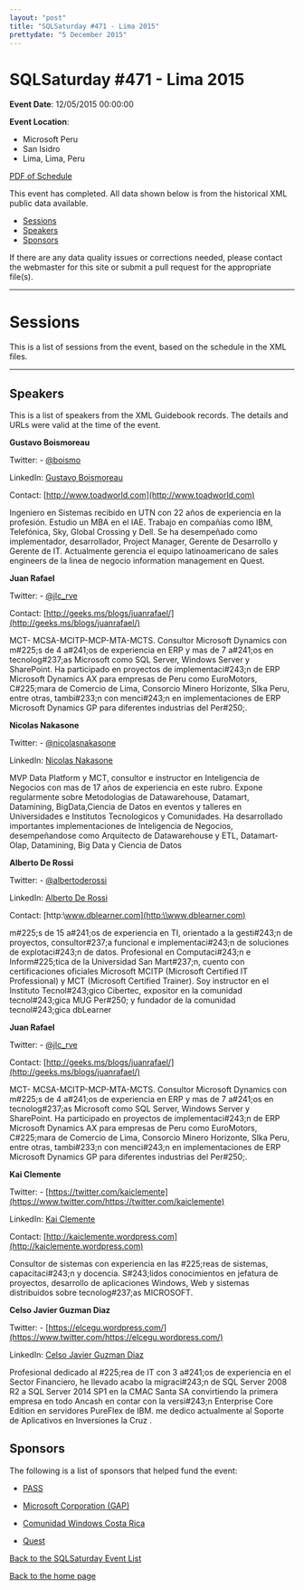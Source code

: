 ```yaml
---
layout: "post" 
title: "SQLSaturday #471 - Lima 2015" 
prettydate: "5 December 2015" 
---
```

# SQLSaturday #471 - Lima 2015
 
**Event Date**: 12/05/2015 00:00:00
 
**Event Location**:
- Microsoft Peru
- San Isidro
- Lima, Lima, Peru
 
<a href="/assets/pdf/0471.pdf">PDF of Schedule</a>
 
This event has completed. All data shown below is from the historical XML public data available.
<ul>
   <li><a href="#sessions">Sessions</a></li>
   <li><a href="#speakers">Speakers</a></li>
   <li><a href="#sponsors">Sponsors</a></li>
</ul>
 
 
If there are any data quality issues or corrections needed, please contact the webmaster for this site or submit a pull request for the appropriate file(s). 
 
----------------------------------------------------------------------------------- 
 
# <a name="sessions"></a>Sessions
This is a list of sessions from the event, based on the schedule in the XML files.
 
----------------------------------------------------------------------------------- 
## <a name="#speakers"></a>Speakers
This is a list of speakers from the XML Guidebook records. The details and URLs were valid at the time of the event.
 
 
**Gustavo Boismoreau**
 
Twitter:  - [@boismo](https://www.twitter.com/@boismo)
 
LinkedIn: [Gustavo Boismoreau](https://ar.linkedin.com/in/gboismoreau)
 
Contact: [http://www.toadworld.com](http://www.toadworld.com)
 
Ingeniero en Sistemas recibido en UTN con 22 años de experiencia en la profesión. Estudio un MBA en el IAE.
Trabajo en compañías como IBM, Telefónica, Sky, Global Crossing y Dell. Se ha desempeñado como implementador, desarrollador, Project Manager, Gerente de Desarrollo y Gerente de IT. Actualmente gerencia el equipo latinoamericano de sales engineers de la linea de negocio information management en Quest.
 
**Juan Rafael**
 
Twitter:  - [@jlc_rve](https://www.twitter.com/@jlc_rve)
 
Contact: [http://geeks.ms/blogs/juanrafael/](http://geeks.ms/blogs/juanrafael/)
 
MCT- MCSA-MCITP-MCP-MTA-MCTS. Consultor Microsoft Dynamics con m#225;s de 4 a#241;os de experiencia en ERP y mas de 7 a#241;os en tecnolog#237;as Microsoft como SQL Server, Windows Server y SharePoint. Ha participado en proyectos de implementaci#243;n de ERP Microsoft Dynamics AX para empresas de Peru como EuroMotors, C#225;mara de Comercio de Lima, Consorcio Minero Horizonte, SIka Peru, entre otras, tambi#233;n con menci#243;n en implementaciones de ERP Microsoft Dynamics GP para diferentes industrias del Per#250;.
 
**Nicolas Nakasone**
 
Twitter:  - [@nicolasnakasone](https://www.twitter.com/@nicolasnakasone)
 
LinkedIn: [Nicolas Nakasone](https://www.linkedin.com/in/nicolas-nakasone/)
 
MVP Data Platform y MCT, consultor e instructor en Inteligencia de Negocios con mas de 17 años de experiencia en este rubro. Expone regularmente sobre Metodologias de Datawarehouse, Datamart, Datamining, BigData,Ciencia de Datos en eventos y talleres en Universidades e Institutos Tecnologicos y Comunidades. Ha desarrollado importantes implementaciones de Inteligencia de Negocios, desempeñandose como Arquitecto de Datawarehouse y ETL, Datamart-Olap, Datamining,  Big Data y Ciencia de Datos
 
**Alberto De Rossi**
 
Twitter:  - [@albertoderossi](https://www.twitter.com/@albertoderossi)
 
LinkedIn: [Alberto De Rossi](https://pe.linkedin.com/pub/alberto-de-rossi/44/142/468)
 
Contact: [http:\\www.dblearner.com](http:\\www.dblearner.com)
 
m#225;s de 15 a#241;os de experiencia en TI, orientado a la gesti#243;n de proyectos, consultor#237;a funcional e implementaci#243;n de soluciones de explotaci#243;n de datos. Profesional en Computaci#243;n e Inform#225;tica de la Universidad San Mart#237;n, cuento con certificaciones oficiales Microsoft MCITP (Microsoft Certified IT Professional) y MCT (Microsoft Certified Trainer). Soy instructor en el Instituto Tecnol#243;gico Cibertec, expositor en la comunidad tecnol#243;gica MUG Per#250; y fundador de la comunidad tecnol#243;gica dbLearner
 
**Juan Rafael**
 
Twitter:  - [@jlc_rve](https://www.twitter.com/@jlc_rve)
 
Contact: [http://geeks.ms/blogs/juanrafael/](http://geeks.ms/blogs/juanrafael/)
 
MCT- MCSA-MCITP-MCP-MTA-MCTS. Consultor Microsoft Dynamics con m#225;s de 4 a#241;os de experiencia en ERP y mas de 7 a#241;os en tecnolog#237;as Microsoft como SQL Server, Windows Server y SharePoint. Ha participado en proyectos de implementaci#243;n de ERP Microsoft Dynamics AX para empresas de Peru como EuroMotors, C#225;mara de Comercio de Lima, Consorcio Minero Horizonte, SIka Peru, entre otras, tambi#233;n con menci#243;n en implementaciones de ERP Microsoft Dynamics GP para diferentes industrias del Per#250;.
 
**Kai Clemente**
 
Twitter:  - [https://twitter.com/kaiclemente](https://www.twitter.com/https://twitter.com/kaiclemente)
 
LinkedIn: [Kai Clemente](https://pe.linkedin.com/in/kaiclemente)
 
Contact: [http://kaiclemente.wordpress.com](http://kaiclemente.wordpress.com)
 
Consultor de sistemas con experiencia en las #225;reas de sistemas, capacitaci#243;n y docencia. S#243;lidos conocimientos en jefatura de proyectos, desarrollo de aplicaciones Windows, Web y sistemas distribuidos sobre tecnolog#237;as MICROSOFT.
 
**Celso Javier Guzman Diaz**
 
Twitter:  - [https://elcegu.wordpress.com/](https://www.twitter.com/https://elcegu.wordpress.com/)
 
LinkedIn: [Celso Javier Guzman Diaz](https://pe.linkedin.com/pub/celso-javier-guzm#225;n-d#237;az/50/472/704)
 
Profesional dedicado al #225;rea de IT con 3 a#241;os de experiencia en el Sector Financiero, he llevado acabo la migraci#243;n de SQL Server 2008 R2 a SQL Server 2014 SP1 en la CMAC Santa SA convirtiendo la primera empresa en todo Ancash en contar con la versi#243;n Enterprise Core Edition en servidores PureFlex de IBM. me dedico actualmente al Soporte de Aplicativos en Inversiones la Cruz .
 
 
 
## <a name="sponsors"></a>Sponsors
The following is a list of sponsors that helped fund the event:
 
- [PASS](http://www.pass.org)
 
- [Microsoft Corporation (GAP)](http://www.microsoft.com/en-us/server-cloud/products/sql-server/)
 
- [Comunidad Windows Costa Rica](http://tinyurl.com/comunidadwindows)
 
- [Quest](https://www.quest.com/)
 
[Back to the SQLSaturday Event List](/past)
 
[Back to the home page](/index)
 
